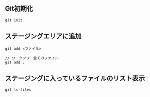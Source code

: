 ## Git初期化
```
git init
```

## ステージングエリアに追加
```
git add <ファイル>
```
```
// ワークツリー全てのファイル
git add .
```

## ステージングに入っているファイルのリスト表示
```
git ls-files
```



